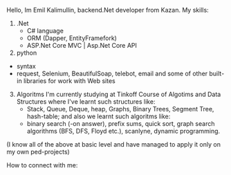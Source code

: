 Hello, Im Emil Kalimullin, backend.Net developer from Kazan.
My skills:
1) .Net
   - C# language 
   - ORM (Dapper, EntityFramefork)
   - ASP.Net Core MVC | Asp.Net Core API
2) python
  - syntax
  - request, Selenium, BeautifulSoap, telebot, email and some of other built-in libraries for work with Web sites
3) Algoritms
  I'm currently studying at Tinkoff Course of Algotims and Data Structures where I've learnt such structures like:
    - Stack, Queue, Deque, heap,  Graphs, Binary Trees, Segment Tree, hash-table;
  and also we learnt such algoritms like:
    - binary search (-on answer), prefix sums, quick sort, graph search algorithms (BFS, DFS, Floyd etc.), scanlyne, dynamic programming.
    
(I know all of the above at basic level and have managed to apply it only on my own ped-projects)

How to connect with me: 
<img src="https://t.me/Cookies_So" alt="" data-canonical-src="https://img.shields.io/badge/Telegram-CookiesSo-brightgreen?logo=telegram" style="max-width: 100%;">
<!--
**NeedCookies/NeedCookies** is a ✨ _special_ ✨ repository because its `README.md` (this file) appears on your GitHub profile.

Here are some ideas to get you started:

- 🔭 I’m currently working on ...
- 🌱 I’m currently learning ...
- 👯 I’m looking to collaborate on ...
- 🤔 I’m looking for help with ...
- 💬 Ask me about ...
- 📫 How to reach me: ...
- 😄 Pronouns: ...
- ⚡ Fun fact: ...
-->
